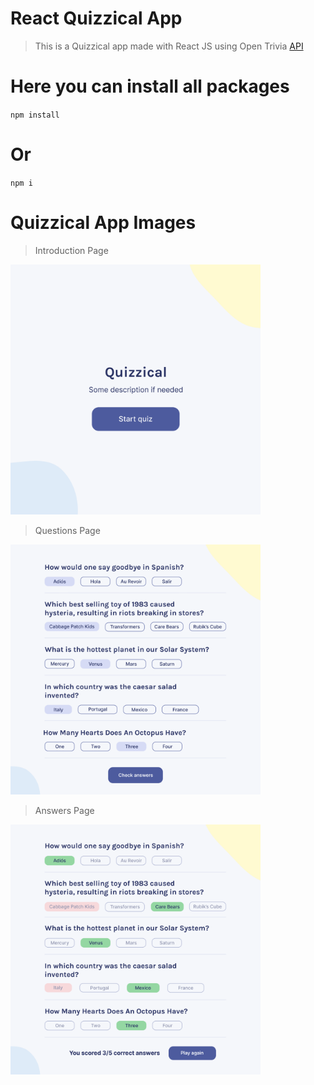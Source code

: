 # React Quizzical App

> This is a Quizzical app made with React JS using Open Trivia [API](https://opentdb.com/api_config.php)

# Here you can install all packages

`npm install`

# Or

`npm i`

# Quizzical App Images

> Introduction Page

<img src="https://github.com/daydy225/Quizzical-App/blob/master/intro-page.png" width="400" height="400">

> Questions Page

<img src="https://github.com/daydy225/Quizzical-App/blob/master/questions.png" width="400" height="400">

> Answers Page

<img src="https://github.com/daydy225/Quizzical-App/blob/master/answers.png" width="400" height="400">
